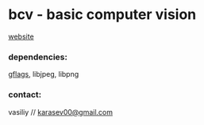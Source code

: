 # bcv - basic computer vision

[website](http://vasiliykarasev.github.io/bcv)

### dependencies:
[gflags](https://code.google.com/p/gflags/), libjpeg, libpng

### contact:

vasiliy // karasev00@gmail.com

